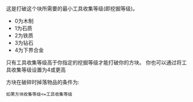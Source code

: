 这是打破这个块所需要的最小工具收集等级(即挖掘等级)。

* 0为木制
* 1为石质
* 2为铁质
* 3为钻石
* 4为下界合金

只有工具收集等级高于你指定的挖掘等级才能打破你的方块。 你也可以通过将工具收集等级设置为4或更高

方块在破碎时掉落物品的条件为:

`如果方块收集等级<=工具收集等级`
